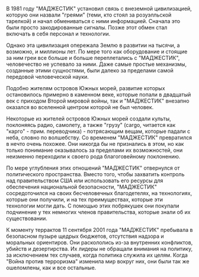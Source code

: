 В 1981 году "МАДЖЕСТИК" установил связь с внеземной цивилизацией, которую они назвали "греями" (теми, кто стоял за розуэлльской тарелкой) и начал обмениваться с ними информацией. Сначала это были просто закодированные сигналы. Позже этот обмен стал включать в себя персонал и технологии.

Однако эта цивилизация опережала Землю в развитии на тысячи, а возможно, и миллионы лет. По мере того как оборудование и стоящие за ним греи все больше и больше переплетались с "МАДЖЕСТИК", человечество не успевало за ними. Даже самые простые механизмы, созданные этими сущностями, были далеко за пределами самой передовой человеческой науки.

Подобно жителям островов Южных морей, развитие которых остановилось примерно в каменном веке, которые попали в двадцатый век с приходом Второй мировой войны, так и "МАДЖЕСТИК" внезапно оказался во вселенной центром которой не был человек.

Некоторые из жителей островов Южных морей создали культы, поклоняясь радио, самолету, а также "грузу" (cargo, читается как "карго" - прим. переводчика) - потрясающим вещам, которые падали с неба, словно по волшебству. Со временем "МАДЖЕСТИК" превратился в нечто очень похожее. Они никогда бы не признались в этом, но как только    понимание оказывалось за пределами их возможностей, они неизменно переходили к своего рода благоговейному поклонению.

По мере углубления этих отношений "МАДЖЕСТИК" отвернулся от политического пространства. Вместо того, чтобы захватить контроль над правительством США или использовать его ресурсы для обеспечения национальной безопасности, "МАДЖЕСТИК" сосредоточился на своих бесчеловечных благодетелях, на технологиях, которые они получили, и на тех преимуществах, которые эти технологии могли дать. С помощью этих побрякушек они покупали подчинение у тех немногих членов правительства, которые знали об их существовании.

К моменту террактов 11 сентября 2001 года "МАДЖЕСТИК" пребывала в безопасном пузыре щедрых бюджетов, отсутствия надзора и моральных ориентиров. Они раскололись из-за внутренних конфликтов, убийств и дезертирства. Их лидеры не обращали внимания на политику, за исключением тех случаев, когда политика служила их целям. Когда "Война против терроризма" изменила мир вокруг них, они были так же ошеломлены, как и все остальные.